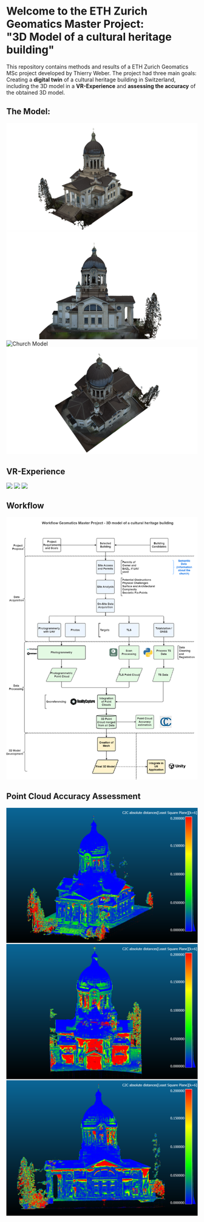 # Welcome to the ETH Zurich Geomatics Master Project: <br> "3D Model of a cultural heritage building" <br>
This repository contains methods and results of a ETH Zurich Geomatics MSc project developed by Thierry Weber. The project had three main goals: Creating a **digital twin** of a cultural heritage building in Switzerland, including the 3D model in a **VR-Experience** and **assessing the accuracy** of the obtained 3D model. 

## The Model:
![Church Model](ModelScreenshots/Full_MODEL_V10.png)
![Church Model](ModelScreenshots/Full_MODEL_V10_2.png)
![Church Model](ModelScreenshots/Full_MODEL_V10_3.png)
![Church Model](ModelScreenshots/Full_MODEL_V10_4.png)


## VR-Experience
<p float="left">
  <img src="VRExperienceGIFS/com.oculus.vrshell-20231217-120507.gif" width="200" />
  <img src="VRExperienceGIFS/com.oculus.vrshell-20231217-120507_1.gif" width="200" /> 
  <img src="VRExperienceGIFS/PopUpGIF.gif" width="200" /> 
</p>

## Workflow 
![WorkflowDiagram](Workflow/MP_3D_Model_Workflow2_6.drawio.png)

## Point Cloud Accuracy Assessment 
![CloudToCloudDistance](Cloud-toCloudDistance/Cloud-toCloudDrone-All14.png)
![CloudToCloudDistance Model](Cloud-toCloudDistance/Cloud-toCloudDrone-All8.png)
![CloudToCloudDistance Model](Cloud-toCloudDistance/Cloud-toCloudDrone-All9.png)



